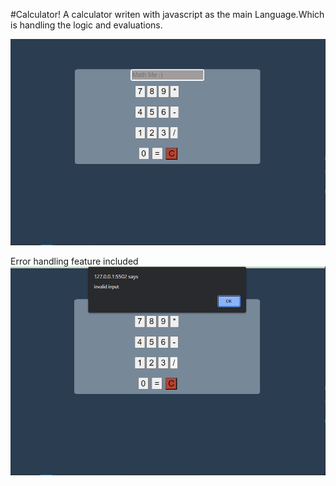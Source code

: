 #Calculator!
A calculator writen with javascript as the main Language.Which is handling the logic and evaluations. 

<img src="img/image1.png" alt="image for the calculator">

Error handling feature included
<img src="img/image2.png" alt="image for the calculator">


